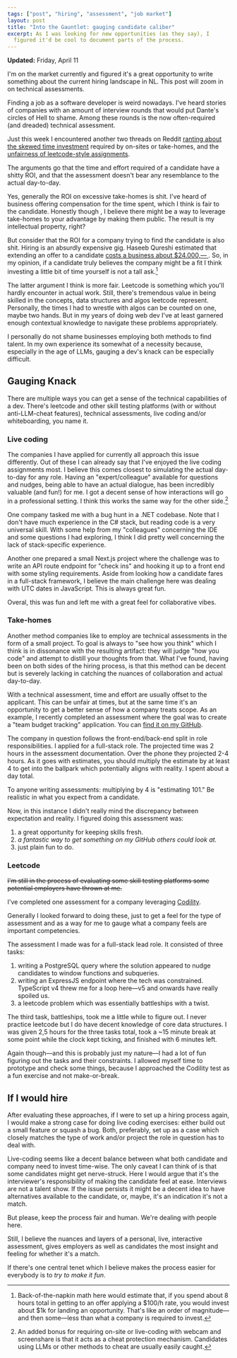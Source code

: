 ```yaml
---
tags: ["post", "hiring", "assessment", "job market"]
layout: post
title: "Into the Gauntlet: gauging candidate caliber"
excerpt: As I was looking for new opportunities (as they say), I
  figured it'd be cool to document parts of the process.
---
```


**Updated:** Friday, April 11

I'm on the market currently and figured it's a great opportunity to write
something about the current hiring landscape in NL. This post will zoom in on
technical assessments.

Finding a job as a software developer is weird nowadays. I've heard stories of
companies with an amount of interview rounds that would put Dante's circles of
Hell to shame. Among these rounds is the now often-required (and dreaded)
technical assessment.

Just this week I encountered another two threads on Reddit [ranting about the
skewed time
investment](https://old.reddit.com/r/webdev/comments/1jwaf6y/rant_take_home_tests_and_live_coding_exercises/)
required by on-sites or take-homes, and the [unfairness of leetcode-style
assignments](https://old.reddit.com/r/webdev/comments/1jvzi6h/rant_fuck_leetcode_interviews/).

The arguments go that the time and effort required of a candidate have a shitty
ROI, and that the assessment doesn't bear any resemblance to the actual
day-to-day.

Yes, generally the ROI on excessive take-homes is shit. I've heard of business offering
compensation for the time spent, which I think is fair to the candidate. Honestly though
, I believe there might be a way to leverage take-homes to your advantage by making
them public. The result is my intellectual property, right?

But consider that the ROI for a company trying to find _the_ candidate is also
shit. Hiring is an absurdly expensive gig. Haseeb Qureshi estimated that
extending an offer to a candidate [ costs a business about $24.000,—
](https://haseebq.com/how-not-to-bomb-your-offer-negotiation/#what-a-job-negotiation-means-to-an-employer).
So, in my opinion, if a candidate truly believes the company might be a fit I
think investing a little bit of time yourself is not a tall ask.[^napkin]

The latter argument I think is more fair. Leetcode is something which you'll
hardly encounter in actual work. Still, there's tremendous value in being
skilled in the concepts, data structures and algos leetcode represent.
Personally, the times I had to wrestle with algos can be counted on one, maybe
two hands. But in my years of doing web dev I've at least garnered enough
contextual knowledge to navigate these problems appropriately.

I personally do not shame businesses employing both methods to find talent. In
my own experience its somewhat of a necessity because, especially in the age of
LLMs, gauging a dev's knack can be especially difficult.

## Gauging Knack

There are multiple ways you can get a sense of the technical capabilities of a
dev. There's leetcode and other skill testing platforms (with or without
anti-LLM-cheat features), technical assessments, live coding and/or
whiteboarding, you name it.

### Live coding

The companies I have applied for currently all approach this issue differently.
Out of these I can already say that I've enjoyed the live coding assignments
most. I believe this comes closest to simulating the actual day-to-day for any
role. Having an "expert/colleague" available for questions and nudges, being
able to have an actual dialogue, has been incredibly valuable (and fun!) for
me. I got a decent sense of how interactions will go in a professional setting.
I think this works the same way for the other side.[^cheators]

One company tasked me with a bug hunt in a .NET codebase. Note that I don't have
much experience in the C# stack, but reading code is a very universal skill. With some
help from my "colleagues" concerning the IDE and some questions I had exploring,
I think I did pretty well concerning the lack of stack-specific experience.

Another one prepared a small Next.js project where the challenge was to write
an API route endpoint for "check ins" and hooking it up to a front end with
some styling requirements. Aside from looking how a candidate fares in a
full-stack framework, I believe the main challenge here was dealing with UTC
dates in JavaScript. This is always great fun.

Overal, this was fun and left me with a great feel for collaborative vibes.

### Take-homes

Another method companies like to employ are technical assessments in the form
of a small project. To goal is always to "see how you think" which I think is
in dissonance with the resulting artifact: they will judge "how you code" and
attempt to distill your thoughts from that. What I've found, having been on
both sides of the hiring process, is that this method can be decent but is
severely lacking in catching the nuances of collaboration and actual
day-to-day.

With a technical assessment, time and effort are usually offset to the
applicant. This can be unfair at times, but at the same time it's an
opportunity to get a better sense of how a company treats scope. As an example,
I recently completed an assessment where the goal was to create a "team budget
tracking" application. You can [find it on my
GitHub](https://github.com/rombrom/budgets-app-example).

The company in question follows the front-end/back-end split in role
responsibilities. I applied for a full-stack role. The projected time was 2
hours in the assessment documentation. Over the phone they projected 2-4 hours.
As it goes with estimates, you should multiply the estimate by at least 4 to
get into the ballpark which potentially aligns with reality. I spent about a
day total.

To anyone writing assessments: multiplying by 4 is "estimating 101." Be
realistic in what you expect from a candidate.

Now, in this instance I didn't really mind the discrepancy between expectation
and reality. I figured doing this assessment was:

1. a great opportunity for keeping skills fresh.
2. _a fantastic way to get something on my GitHub others
   could look at._
3. just plain fun to do.

### Leetcode

~~I'm still in the process of evaluating some skill testing platforms some
potential employers have thrown at me.~~

I've completed one assessment for a company leveraging
[Codility](https://www.codility.com).

Generally I looked forward to doing these, just to get a feel for the type of
assessment and as a way for me to gauge what a company feels are important
competencies.

The assessment I made was for a full-stack lead role. It consisted of three
tasks:

1. writing a PostgreSQL query where the solution appeared to nudge candidates
   to window functions and subqueries.
2. writing an ExpressJS endpoint where the tech was constrained. TypeScript v4
   threw me for a loop here—v5 and onwards have really spoiled us.
3. a leetcode problem which was essentially battleships with a twist.

The third task, battleships, took me a little while to figure out. I never
practice leetcode but I do have decent knowledge of core data structures. I was
given 2,5 hours for the three tasks total, took a ~15 minute break at some
point while the clock kept ticking, and finished with 6 minutes left.

Again though—and this is probably just my nature—I had a lot of fun figuring
out the tasks and their constraints. I allowed myself time to prototype and
check some things, because I approached the Codility test as a fun exercise and
not make-or-break.

## If I would hire

After evaluating these approaches, if I were to set up a hiring process again,
I would make a strong case for doing live coding exercises: either build out a
small feature or squash a bug. Both, preferably, set up as a case which closely
matches the type of work and/or project the role in question has to deal with.

Live-coding seems like a decent balance between what both candidate and company
need to invest time-wise. The only caveat I can think of is that some
candidates might get nerve-struck. Here I would argue that it's the
interviewer's responsibility of making the candidate feel at ease. Interviews
are not a talent show. If the issue persists it might be a decent idea to have
alternatives available to the candidate, or, maybe, it's an indication it's not
a match.

But please, keep the process fair and human. We're dealing with people
here.

Still, I believe the nuances and layers of a personal, live, interactive
assessment, gives employers as well as candidates the most insight and feeling
for whether it's a match.

If there's one central tenet which I believe makes the process easier for
everybody is to _try to make it fun_.

[^napkin]:
    Back-of-the-napkin math here would estimate that, if you spend about
    8 hours total in getting to an offer applying a $100/h rate, you would
    invest about $1k for landing an opportunity. That's like an order of
    magnitude—and then some—less than what a company is required to invest.

[^cheators]:
    An added bonus for requiring on-site or live-coding with webcam
    and screenshare is that it acts as a cheat protection mechanism. Candidates
    using LLMs or other methods to cheat are usually easily caught.
